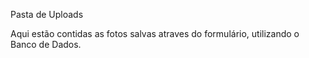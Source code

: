 Pasta de Uploads

Aqui estão contidas as fotos salvas atraves do formulário, utilizando o Banco de Dados.
